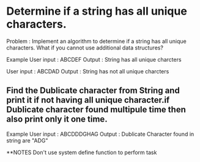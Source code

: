 # Determine if a string has all unique characters.

Problem : Implement an algorithm to determine if a string has all unique characters. What if you cannot use additional data structures?

Example
User input : ABCDEF 
Output : String has all unique charcters

User input : ABCDAD 
Output : String has not all unique charcters

## Find the Dublicate character from String and print it if not having all unique character.if Dublicate character found multipule time then also print only it one time.

Example 
User input : ABCDDDGHAG 
Output : Dublicate Character found in string are "ADG"

**NOTES
Don't use system define function to perform task

